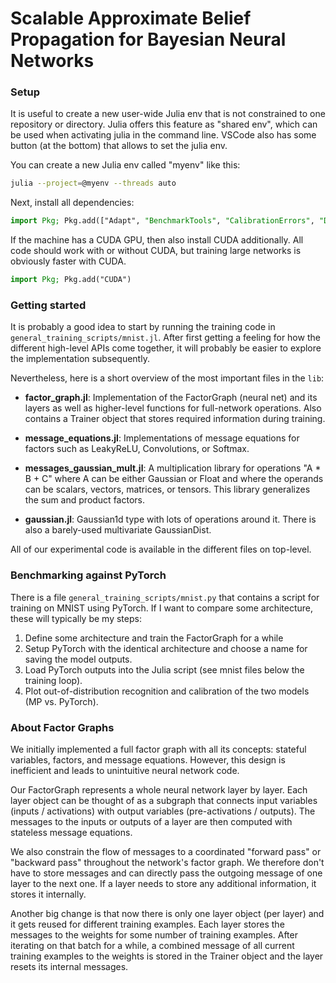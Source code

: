 # Scalable Approximate Belief Propagation for Bayesian Neural Networks

### Setup
It is useful to create a new user-wide Julia env that is not constrained to one repository or directory. Julia offers this feature as "shared env", which can be used when activating julia in the command line. VSCode also has some button (at the bottom) that allows to set the julia env.


You can create a new Julia env called "myenv" like this:
``` bash
julia --project=@myenv --threads auto
```

Next, install all dependencies:
``` Julia
import Pkg; Pkg.add(["Adapt", "BenchmarkTools", "CalibrationErrors", "Distributions", "GraphRecipes", "Graphs", "HDF5", "Integrals", "InvertedIndices", "IrrationalConstants", "KernelAbstractions", "MLDatasets", "NNlib", "Plots", "Polyester", "ProgressBars", "QuadGK", "SpecialFunctions", "StatsBase", "Tullio"])
```

If the machine has a CUDA GPU, then also install CUDA additionally. All code should work with or without CUDA, but training large networks is obviously faster with CUDA.
``` Julia
import Pkg; Pkg.add("CUDA")
```


### Getting started

It is probably a good idea to start by running the training code in `general_training_scripts/mnist.jl`. After first getting a feeling for how the different high-level APIs come together, it will probably be easier to explore the implementation subsequently.

Nevertheless, here is a short overview of the most important files in the `lib`:

* **factor_graph.jl**: Implementation of the FactorGraph (neural net) and its layers as well as higher-level functions for full-network operations. Also contains a Trainer object that stores required information during training.

* **message_equations.jl**: Implementations of message equations for factors such as LeakyReLU, Convolutions, or Softmax.

* **messages_gaussian_mult.jl**: A multiplication library for operations "A * B + C" where A can be either Gaussian or Float and where the operands can be scalars, vectors, matrices, or tensors. This library generalizes the sum and product factors.

* **gaussian.jl**: Gaussian1d type with lots of operations around it. There is also a barely-used multivariate GaussianDist.

All of our experimental code is available in the different files on top-level.


### Benchmarking against PyTorch
There is a file `general_training_scripts/mnist.py` that contains a script for training on MNIST using PyTorch. If I want to compare some architecture, these will typically be my steps:
1. Define some architecture and train the FactorGraph for a while
2. Setup PyTorch with the identical architecture and choose a name for saving the model outputs.
3. Load PyTorch outputs into the Julia script (see mnist files below the training loop).
4. Plot out-of-distribution recognition and calibration of the two models (MP vs. PyTorch).


### About Factor Graphs
We initially implemented a full factor graph with all its concepts: stateful variables, factors, and message equations. However, this design is inefficient and leads to unintuitive neural network code.

Our FactorGraph represents a whole neural network layer by layer. Each layer object can be thought of as a subgraph that connects input variables (inputs / activations) with output variables (pre-activations / outputs). The messages to the inputs or outputs of a layer are then computed with stateless message equations.

We also constrain the flow of messages to a coordinated "forward pass" or "backward pass" throughout the network's factor graph. We therefore don't have to store messages and can directly pass the outgoing message of one layer to the next one. If a layer needs to store any additional information, it stores it internally.

Another big change is that now there is only one layer object (per layer) and it gets reused for different training examples. Each layer stores the messages to the weights for some number of training examples. After iterating on that batch for a while, a combined message of all current training examples to the weights is stored in the Trainer object and the layer resets its internal messages.
